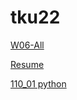 # tku22

[W06-All](https://billy206.github.io/tku22/w06-all/index.html)

[Resume](https://billy206.github.io/tku22/resume/index.html)

[110_01 python](https://github.com/billy206/tku22/blob/main/python/210410196.py)
